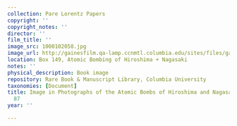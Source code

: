 ```yaml
---
collection: Pare Lorentz Papers
copyright: ''
copyright_notes: ''
director: ''
film_title: ''
image_src: 1000102058.jpg
image_url: http://gainesfilm.qa-lamp.ccnmtl.columbia.edu/sites/files/gainesfilm/images/1000102058.jpg
location: Box 149, Atomic Bombing of Hiroshima + Nagasaki
notes: ''
physical_description: Book image
repository: Rare Book & Manuscript Library, Columbia University
taxonomies: [Document]
title: Image in Photographs of the Atomic Bombs of Hiroshima and Nagasaki - Figure
  87
year: ''

---
```

